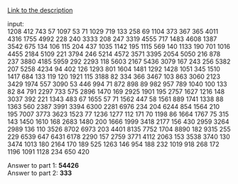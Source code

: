 [Link to the description](http://adventofcode.com/2017/day/2)

input:<br> 1208 412 743 57 1097 53 71 1029 719 133 258 69 1104 373 367 365 4011
4316 1755 4992 228 240 3333 208 247 3319 4555 717 1483 4608 1387 3542 675 134
106 115 204 437 1035 1142 195 1115 569 140 1133 190 701 1016 4455 2184 5109 221
3794 246 5214 4572 3571 3395 2054 5050 216 878 237 3880 4185 5959 292 2293 118
5603 2167 5436 3079 167 243 256 5382 207 5258 4234 94 402 126 1293 801 1604 1481
1292 1428 1051 345 1510 1417 684 133 119 120 1921 115 3188 82 334 366 3467 103
863 3060 2123 3429 1974 557 3090 53 446 994 71 872 898 89 982 957 789 1040 100
133 82 84 791 2297 733 575 2896 1470 169 2925 1901 195 2757 1627 1216 148 3037
392 221 1343 483 67 1655 57 71 1562 447 58 1561 889 1741 1338 88 1363 560 2387
3991 3394 6300 2281 6976 234 204 6244 854 1564 210 195 7007 3773 3623 1523 77
1236 1277 112 171 70 1198 86 1664 1767 75 315 143 1450 1610 168 2683 1480 200
1666 1999 3418 2177 156 430 2959 3264 2989 136 110 3526 8702 6973 203 4401 8135
7752 1704 8890 182 9315 255 229 6539 647 6431 6178 2290 157 2759 3771 4112 2063
153 3538 3740 130 3474 1013 180 2164 170 189 525 1263 146 954 188 232 1019 918
268 172 1196 1091 1128 234 650 420

Answer to part 1: **54426**</br> Answer to part 2: **333**
